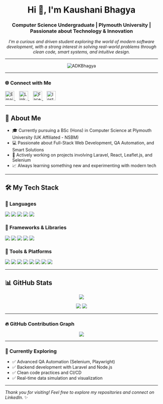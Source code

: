 <h1 align="center">Hi 👋, I'm Kaushani Bhagya</h1>
<h3 align="center">Computer Science Undergraduate | Plymouth University | Passionate about Technology & Innovation</h3>

<p align="center">
  <em>I'm a curious and driven student exploring the world of modern software development, with a strong interest in solving real-world problems through clean code, smart systems, and intuitive design.</em>
</p>

---

<p align="center">
  <img src="https://komarev.com/ghpvc/?username=ADKBhagya&label=Profile%20views&color=0e75b6&style=flat" alt="ADKBhagya" />
</p>

---

### 🌐 Connect with Me

<p align="left">
  <a href="mailto:adkbhagya13@gmail.com" target="_blank">
    <img src="https://cdn-icons-png.flaticon.com/512/732/732200.png" alt="Email" height="30" width="30" />
  </a>&nbsp;&nbsp;
  <a href="https://www.linkedin.com/in/kaushani-bhagya-696a202a6/" target="_blank">
    <img src="https://cdn-icons-png.flaticon.com/512/174/174857.png" alt="LinkedIn" height="30" width="30" />
  </a>&nbsp;&nbsp;
  <a href="https://www.facebook.com/share/16HPUVGiub/" target="_blank">
    <img src="https://cdn-icons-png.flaticon.com/512/733/733547.png" alt="Facebook" height="30" width="30" />
  </a>&nbsp;&nbsp;
  <a href="https://www.instagram.com/bhagya_aluthge?utm_source=qr&igsh=anhwcDczeHNsYTlp" target="_blank">
    <img src="https://cdn-icons-png.flaticon.com/512/2111/2111463.png" alt="Instagram" height="30" width="30" />
  </a>
</p>

---

## 🧠 About Me
- 🎓 Currently pursuing a BSc (Hons) in Computer Science at Plymouth University (UK Affiliated - NSBM)
- 💻 Passionate about Full-Stack Web Development, QA Automation, and Smart Solutions
- 🔬 Actively working on projects involving Laravel, React, Leaflet.js, and Selenium
- 📈 Always learning something new and experimenting with modern tech

---

## 🛠️ My Tech Stack

### 🚀 Languages
<p>
  <img src="https://img.shields.io/badge/Java-orange?logo=java&logoColor=white" />
  <img src="https://img.shields.io/badge/C%23-68217A?logo=c-sharp&logoColor=white" />
  <img src="https://img.shields.io/badge/JavaScript-yellow?logo=javascript&logoColor=black" />
  <img src="https://img.shields.io/badge/HTML5-e34c26?logo=html5&logoColor=white" />
  <img src="https://img.shields.io/badge/CSS3-1572B6?logo=css3&logoColor=white" />
</p>

### 🧩 Frameworks & Libraries
<p>
  <img src="https://img.shields.io/badge/Laravel-F55247?logo=laravel&logoColor=white" />
  <img src="https://img.shields.io/badge/React-61DAFB?logo=react&logoColor=black" />
  <img src="https://img.shields.io/badge/.NET-512BD4?logo=dotnet&logoColor=white" />
  <img src="https://img.shields.io/badge/Bootstrap-7952B3?logo=bootstrap&logoColor=white" />
  <img src="https://img.shields.io/badge/TailwindCSS-38B2AC?logo=tailwind-css&logoColor=white" />
</p>

### 🧰 Tools & Platforms
<p>
  <img src="https://img.shields.io/badge/Git-F05032?logo=git&logoColor=white" />
  <img src="https://img.shields.io/badge/GitHub-181717?logo=github&logoColor=white" />
  <img src="https://img.shields.io/badge/Postman-FF6C37?logo=postman&logoColor=white" />
  <img src="https://img.shields.io/badge/VS_Code-007ACC?logo=visual-studio-code&logoColor=white" />
  <img src="https://img.shields.io/badge/IntelliJ_IDEA-000000?logo=intellij-idea&logoColor=white" />
  <img src="https://img.shields.io/badge/Android_Studio-3DDC84?logo=android-studio&logoColor=white" />
  <img src="https://img.shields.io/badge/Figma-F24E1E?logo=figma&logoColor=white" />
  <img src="https://img.shields.io/badge/Notion-000000?logo=notion&logoColor=white" />
</p>

---

## 📊 GitHub Stats

<p align="center">
  <img src="https://github-readme-stats.vercel.app/api?username=ADKBhagya&show_icons=true&theme=radical&hide_border=true&rank_icon=github&custom_title=GitHub+Stats" />
</p>

<p align="center">
  <img src="https://github-readme-streak-stats.herokuapp.com/?user=ADKBhagya&theme=radical&hide_border=true" />
  <img src="https://github-readme-stats.vercel.app/api/top-langs/?username=ADKBhagya&layout=compact&theme=radical&hide_border=true" />
</p>

---

### 🔥 GitHub Contribution Graph

<p align="center">
  <img src="https://github-readme-activity-graph.vercel.app/graph?username=ADKBhagya&theme=react-dark&hide_border=true" />
</p>

---

### 🧭 Currently Exploring
- ✅ Advanced QA Automation (Selenium, Playwright)
- ✅ Backend development with Laravel and Node.js
- ✅ Clean code practices and CI/CD
- ✅ Real-time data simulation and visualization

---

_Thank you for visiting! Feel free to explore my repositories and connect on LinkedIn._ ✨
